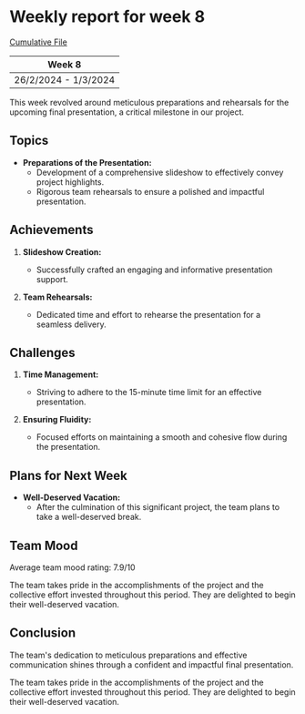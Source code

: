 # Weekly report for week 8
[Cumulative File](cumulative.md)

| Week 8 |
| --- |
| 26/2/2024 - 1/3/2024 |

This week revolved around meticulous preparations and rehearsals for the upcoming final presentation, a critical milestone in our project.

## Topics

- **Preparations of the Presentation:**
  - Development of a comprehensive slideshow to effectively convey project highlights.
  - Rigorous team rehearsals to ensure a polished and impactful presentation.

## Achievements

1. **Slideshow Creation:**
   - Successfully crafted an engaging and informative presentation support.

2. **Team Rehearsals:**
   - Dedicated time and effort to rehearse the presentation for a seamless delivery.

## Challenges

1. **Time Management:**
   - Striving to adhere to the 15-minute time limit for an effective presentation.

2. **Ensuring Fluidity:**
   - Focused efforts on maintaining a smooth and cohesive flow during the presentation.

## Plans for Next Week

- **Well-Deserved Vacation:**
  - After the culmination of this significant project, the team plans to take a well-deserved break.

## Team Mood

Average team mood rating: 7.9/10

The team takes pride in the accomplishments of the project and the collective effort invested throughout this period. They are delighted to begin their well-deserved vacation.

## Conclusion

The team's dedication to meticulous preparations and effective communication shines through a confident and impactful final presentation.

The team takes pride in the accomplishments of the project and the collective effort invested throughout this period. They are delighted to begin their well-deserved vacation.